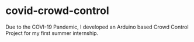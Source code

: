 # covid-crowd-control

Due to the COVI-19 Pandemic, I developed an Arduino based Crowd Control Project for my first summer internship.
